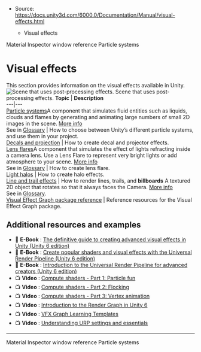 * Source: https://docs.unity3d.com/6000.0/Documentation/Manual/visual-effects.html

  * Visual effects


[](https://docs.unity3d.com/6000.0/Documentation/Manual/class-Material.html)
Material Inspector window reference
[](https://docs.unity3d.com/6000.0/Documentation/Manual/ParticleSystems.html)
Particle systems
# Visual effects
This section provides information on the visual effects available in Unity.
![Scene that uses post-processing effects.](https://docs.unity3d.com/6000.0/Documentation/uploads/Main/PostProcessing-1.jpg) Scene that uses post-processing effects. **Topic** | **Description**  
---|---  
[Particle systems](https://docs.unity3d.com/6000.0/Documentation/Manual/ParticleSystems.html)A component that simulates fluid entities such as liquids, clouds and flames by generating and animating large numbers of small 2D images in the scene. [More info](https://docs.unity3d.com/6000.0/Documentation/Manual/class-ParticleSystem.html)  
See in [Glossary](https://docs.unity3d.com/6000.0/Documentation/Manual/Glossary.html#particlesystem) | How to choose between Unity’s different particle systems, and use them in your project.  
[Decals and projection](https://docs.unity3d.com/6000.0/Documentation/Manual/visual-effects-decals.html) | How to create decal and projector effects.  
[Lens flares](https://docs.unity3d.com/6000.0/Documentation/Manual/visual-effects-lens-flares.html)A component that simulates the effect of lights refracting inside a camera lens. Use a Lens Flare to represent very bright lights or add atmosphere to your scene. [More info](https://docs.unity3d.com/6000.0/Documentation/Manual/class-LensFlare.html)  
See in [Glossary](https://docs.unity3d.com/6000.0/Documentation/Manual/Glossary.html#LensFlare) | How to create lens flare.  
[Light halos](https://docs.unity3d.com/6000.0/Documentation/Manual/visual-effects-haloes.html) | How to create halo effects.  
[Line and trail effects](https://docs.unity3d.com/6000.0/Documentation/Manual/visual-effects-lines-trails-billboards.html) | How to render lines, trails, and **billboards** A textured 2D object that rotates so that it always faces the Camera. [More info](https://docs.unity3d.com/6000.0/Documentation/Manual/class-BillboardRenderer.html)  
See in [Glossary](https://docs.unity3d.com/6000.0/Documentation/Manual/Glossary.html#Billboard).  
[Visual Effect Graph package reference](https://docs.unity3d.com/6000.0/Documentation/Manual/VFXGraph.html) | Reference resources for the Visual Effect Graph package.  
## Additional resources and examples
  * 📖 **E-Book** : [The definitive guide to creating advanced visual effects in Unity (Unity 6 edition)](https://unity.com/resources/creating-advanced-vfx-unity6?isGated=false)
  * 📖 **E-Book** : [Create popular shaders and visual effects with the Universal Render Pipeline (Unity 6 edition)](https://unity.com/resources/create-shaders-visual-effects-urp-unity-6?isGated=false)
  * 📖 **E-Book** : [Introduction to the Universal Render Pipeline for advanced creators (Unity 6 edition)](https://unity.com/resources/introduction-to-urp-advanced-creators-unity-6?isGated=false)
  * 📺 **Video** : [Compute shaders - Part 1: Particle fun](https://www.youtube.com/watch?v=omZap7XHxKc)
  * 📺 **Video** : [Compute shaders - Part 2: Flocking](https://www.youtube.com/watch?v=1rOinLsyXAA)
  * 📺 **Video** : [Compute shaders - Part 3: Vertex animation](https://www.youtube.com/watch?v=kcDtiqXRVOc)
  * 📺 **Video** : [Introduction to the Render Graph in Unity 6](https://youtu.be/U8PygjYAF7A)
  * 📺 **Video** : [VFX Graph Learning Templates](https://youtu.be/DKVdg8DsIVY)
  * 📺 **Video** : [Understanding URP settings and essentials](https://youtu.be/HCXCmHgV7Sk)


* * *
[](https://docs.unity3d.com/6000.0/Documentation/Manual/class-Material.html)
Material Inspector window reference
[](https://docs.unity3d.com/6000.0/Documentation/Manual/ParticleSystems.html)
Particle systems
